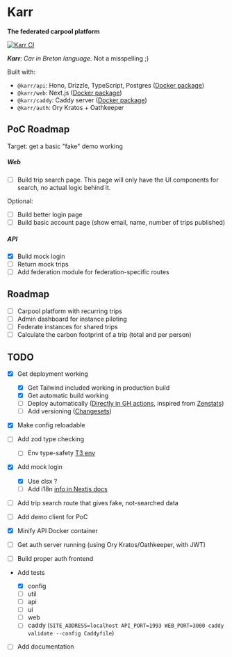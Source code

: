 # **Karr**

**The federated carpool platform**

[![Karr CI](https://github.com/finxol/karr/actions/workflows/pipeline.yml/badge.svg)](https://github.com/finxol/karr/actions/workflows/pipeline.yml)

_**Karr**: Car in Breton language._ Not a misspelling ;)

Built with:

- `@karr/api`: Hono, Drizzle, TypeScript, Postgres
  ([Docker package](https://github.com/users/finxol/packages/container/package/karr-api))
- `@karr/web`: Next.js
  ([Docker package](https://github.com/users/finxol/packages/container/package/karr-web))
- `@karr/caddy`: Caddy server
  ([Docker package](https://github.com/users/finxol/packages/container/package/karr-caddy))
- `@karr/auth`: Ory Kratos + Oathkeeper

## PoC Roadmap

Target: get a basic "fake" demo working

##### Web

- [ ] Build trip search page. This page will only have the UI components for search, no
      actual logic behind it.

Optional:

- [ ] Build better login page
- [ ] Build basic account page (show email, name, number of trips published)

##### API

- [x] Build mock login
- [ ] Return mock trips
- [ ] Add federation module for federation-specific routes

## Roadmap

- [ ] Carpool platform with recurring trips
- [ ] Admin dashboard for instance piloting
- [ ] Federate instances for shared trips
- [ ] Calculate the carbon footprint of a trip (total and per person)

## TODO

- [x] Get deployment working

    - [x] Get Tailwind included working in production build
    - [x] Get automatic build working
    - [ ] Deploy automatically
          ([Directly in GH actions](https://github.com/marketplace/actions/docker-stack-deploy-action),
          inspired from
          [Zenstats](https://github.com/dreamsofcode-io/zenstats/blob/main/.github/workflows/pipeline.yaml))
    - [ ] Add versioning ([Changesets](https://github.com/changesets/changesets))

- [x] Make config reloadable

- [ ] Add zod type checking

    - [ ] Env type-safety [T3 env](https://env.t3.gg/docs/nextjs)

- [x] Add mock login
    - [x] Use clsx ?
    - [ ] Add i18n
          [info in Nextjs docs](https://nextjs.org/docs/pages/building-your-application/routing/internationalization)
- [ ] Add trip search route that gives fake, not-searched data
- [ ] Add demo client for PoC

- [x] Minify API Docker container

- [ ] Get auth server running (using Ory Kratos/Oathkeeper, with JWT)
- [ ] Build proper auth frontend

- Add tests

    - [x] config
    - [ ] util
    - [ ] api
    - [ ] ui
    - [ ] web
    - [ ] caddy
          (`SITE_ADDRESS=localhost API_PORT=1993 WEB_PORT=3000 caddy validate --config Caddyfile`)

- [ ] Add documentation
